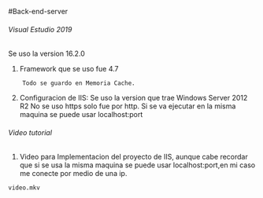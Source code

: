 #Back-end-server
###### Visual Estudio 2019 
Se uso la version 16.2.0
1. Framework que se uso fue 4.7
```
	Todo se guardo en Memoria Cache.
```
2. Configuracion de IIS: 
Se uso la version que trae Windows Server 2012 R2
No se uso https solo fue por http.
Si se va ejecutar en la misma maquina se puede usar localhost:port

###### Video tutorial 
1. Video para Implementacion del proyecto de IIS, aunque cabe recordar que  si se usa la misma maquina se puede usar localhost:port,en mi caso me conecte por medio de una ip.
```
video.mkv
```





